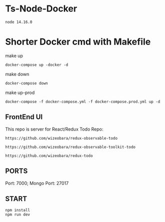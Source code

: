 # Ts-Node-Docker

```
node 14.16.0
```

# Shorter Docker cmd with Makefile

make up

```
docker-compose up -docker -d
```

make down

```
docker-compose down
```

make up-prod

```
docker-compose -f docker-compose.yml -f docker-compose.prod.yml up -d
```

## FrontEnd UI

This repo is server for React/Redux Todo Repo:

```
https://github.com/wizeobara/redux-observable-todo
```

```
https://github.com/wizeobara/redux-observable-toolkit-todo
```

```
https://github.com/wizeobara/redux-todo
```

## PORTS

Port: 7000; Mongo Port: 27017

## START

```
npm install
npm run dev
```
